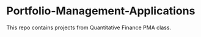 # Portfolio-Management-Applications
This repo contains projects from Quantitative Finance PMA class.
